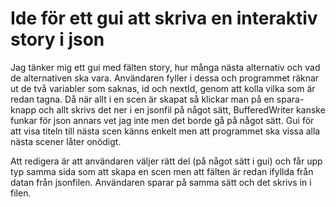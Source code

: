 # Ide för ett gui att skriva en interaktiv story i json

Jag tänker mig ett gui med fälten story, hur många nästa alternativ och vad de alternativen ska vara. 
Användaren fyller i dessa och programmet räknar ut de två variabler som saknas, id och nextId, genom att kolla vilka som är redan tagna. 
Då när allt i en scen är skapat så klickar man på en spara-knapp och allt skrivs det ner i en jsonfil på något sätt, 
BufferedWriter kanske funkar för json annars vet jag inte men det borde gå på något sätt. 
Gui för att visa titeln till nästa scen känns enkelt men att programmet ska vissa alla nästa scener låter onödigt. 

Att redigera är att användaren väljer rätt del (på något sätt i gui) och får upp typ samma sida som att skapa en scen men att fälten är redan ifyllda från datan från jsonfilen. 
Användaren sparar på samma sätt och det skrivs in i filen. 